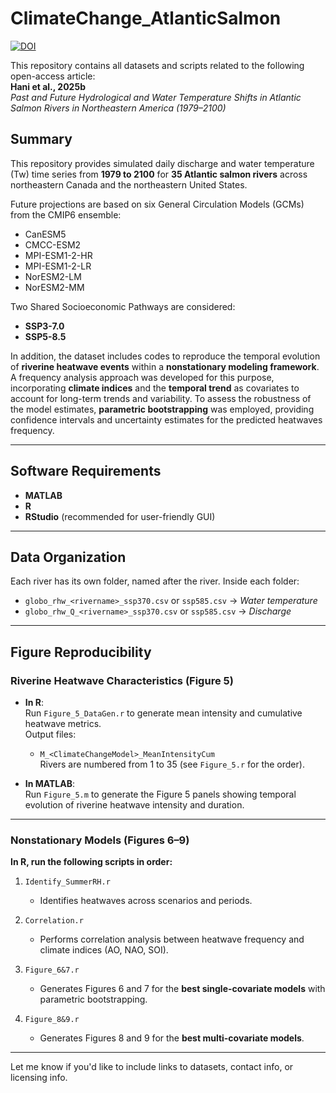 # ClimateChange_AtlanticSalmon

[![DOI](https://zenodo.org/badge/986552679.svg)](https://doi.org/10.5281/zenodo.15468304)

This repository contains all datasets and scripts related to the following open-access article:  
**Hani et al., 2025b**  
*Past and Future Hydrological and Water Temperature Shifts in Atlantic Salmon Rivers in Northeastern America (1979–2100)*

## Summary

This repository provides simulated daily discharge and water temperature (Tw) time series from **1979 to 2100** for **35 Atlantic salmon rivers** across northeastern Canada and the northeastern United States.

Future projections are based on six General Circulation Models (GCMs) from the CMIP6 ensemble:

- CanESM5  
- CMCC-ESM2  
- MPI-ESM1-2-HR  
- MPI-ESM1-2-LR  
- NorESM2-LM  
- NorESM2-MM  

Two Shared Socioeconomic Pathways are considered:

- **SSP3-7.0**  
- **SSP5-8.5**

In addition, the dataset includes codes to reproduce the temporal evolution of **riverine heatwave events** within a **nonstationary modeling framework**. A frequency analysis approach was developed for this purpose, incorporating **climate indices** and the **temporal trend** as covariates to account for long-term trends and variability. To assess the robustness of the model estimates, **parametric bootstrapping** was employed, providing confidence intervals and uncertainty estimates for the predicted heatwaves frequency.

---

## Software Requirements

- **MATLAB**  
- **R**  
- **RStudio** (recommended for user-friendly GUI)

---

## Data Organization

Each river has its own folder, named after the river. Inside each folder:

- `globo_rhw_<rivername>_ssp370.csv` or `ssp585.csv` → *Water temperature*
- `globo_rhw_Q_<rivername>_ssp370.csv` or `ssp585.csv` → *Discharge*

---

## Figure Reproducibility

### Riverine Heatwave Characteristics (Figure 5)

- **In R**:  
  Run `Figure_5_DataGen.r` to generate mean intensity and cumulative heatwave metrics.  
  Output files:  
  - `M_<ClimateChangeModel>_MeanIntensityCum`  
  Rivers are numbered from 1 to 35 (see `Figure_5.r` for the order).

- **In MATLAB**:  
  Run `Figure_5.m` to generate the Figure 5 panels showing temporal evolution of riverine heatwave intensity and duration.

---

### Nonstationary Models (Figures 6–9)

**In R, run the following scripts in order:**

1. `Identify_SummerRH.r`  
   - Identifies heatwaves across scenarios and periods.

2. `Correlation.r`  
   - Performs correlation analysis between heatwave frequency and climate indices (AO, NAO, SOI).

3. `Figure_6&7.r`  
   - Generates Figures 6 and 7 for the **best single-covariate models** with parametric bootstrapping.

4. `Figure_8&9.r`  
   - Generates Figures 8 and 9 for the **best multi-covariate models**.

---

Let me know if you'd like to include links to datasets, contact info, or licensing info.
